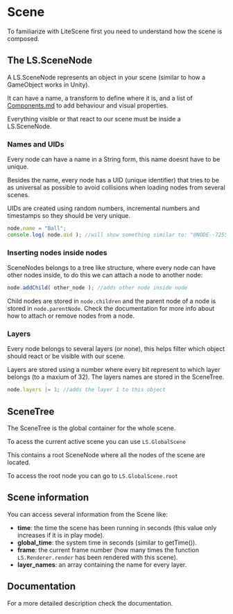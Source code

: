 # Scene #

To familiarize with LiteScene first you need to understand how the scene is composed.

## The LS.SceneNode ##

A LS.SceneNode represents an object in your scene (similar to how a GameObject works in Unity).

It can have a name, a transform to define where it is, and a list of [Components.md](components) to add behaviour and visual properties.

Everything visible or that react to our scene must be inside a LS.SceneNode.

### Names and UIDs ###

Every node can have a name in a String form, this name doesnt have to be unique.

Besides the name, every node has a UID (unique identifier) that tries to be as universal as possible to avoid collisions when loading nodes from several scenes.

UIDs are created using random numbers, incremental numbers and timestamps so they should be very unique.

```Javascript
node.name = "Ball";
console.log( node.uid ); //will show something similar to: "@NODE--72553e-27b-1a284aa-5"
```

### Inserting nodes inside nodes ###

SceneNodes belongs to a tree like structure, where every node can have other nodes inside, to do this we can attach a node to another node:

```Javascript
node.addChild( other_node ); //adds other node inside node
```

Child nodes are stored in ```node.children``` and the parent node of a node is stored in ```node.parentNode```.
Check the documentation for more info about how to attach or remove nodes from a node.


### Layers ###

Every node belongs to several layers (or none), this helps filter which object should react or be visible with our scene.

Layers are stored using a number where every bit represent to which layer belongs (to a maxium of 32). The layers names are stored in the SceneTree.

```Javascript
node.layers |= 1; //adds the layer 1 to this object
```

## SceneTree ##

The SceneTree is the global container for the whole scene.

To acess the current active scene you can use  ```LS.GlobalScene```

This contains a root SceneNode where all the nodes of the scene are located.

To access the root node you can go to ```LS.GlobalScene.root```

## Scene information ##

You can access several information from the Scene like:
- **time**: the time the scene has been running in seconds (this value only increases if it is in play mode).
- **global_time**: the system time in seconds (similar to getTime()).
- **frame**: the current frame number (how many times the function ```LS.Renderer.render``` has been rendered with this scene).
- **layer_names**: an array containing the name for every layer.

## Documentation ##

For a more detailed description check the documentation.
